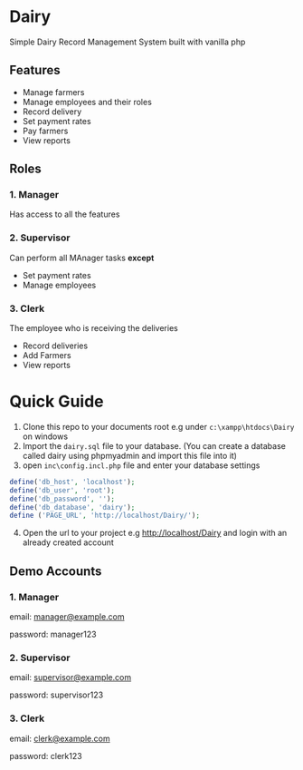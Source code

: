 Dairy
=====

Simple Dairy Record Management System built with vanilla php 

## Features 
* Manage farmers
* Manage employees and their roles
* Record delivery
* Set payment rates
* Pay farmers
* View reports

## Roles
### 1.  Manager
Has access to all the features
### 2.  Supervisor
Can perform all MAnager tasks **except**
* Set payment rates
* Manage employees

### 3.  Clerk
The employee who is receiving the deliveries
* Record deliveries
* Add Farmers
* View reports

# Quick Guide

1. Clone this repo to your documents root e.g under `c:\xampp\htdocs\Dairy` on windows
2. Import the `dairy.sql` file to your database. (You can create a database called dairy using phpmyadmin and import this file into it)
3. open `inc\config.incl.php` file and enter your database settings
```php
define('db_host', 'localhost');
define('db_user', 'root');
define('db_password', '');
define('db_database', 'dairy');
define ('PAGE_URL', 'http://localhost/Dairy/');
```
4. Open the url to your project e.g [http://localhost/Dairy](http://localhost/Dairy) and login with an already created account

## Demo Accounts
### 1. Manager
email: manager@example.com

password: manager123
### 2. Supervisor
email: supervisor@example.com

password: supervisor123
### 3. Clerk
email: clerk@example.com

password: clerk123 
 


